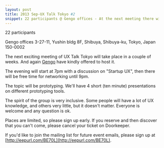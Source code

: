 ```yaml
---
layout: post
title: 2013 Sep-UX Talk Tokyo #2
snippet: 22 participants @ Gengo offices - At the next meeting there will be two talks -  • "Eye tracking testing for mobile -
---
```

22 participants

Gengo offices 3-27-11, Yushin bldg 8F, Shibuya, Shibuya-ku, Tokyo, Japan 150-0002

The next exciting meeting of UX Talk Tokyo will take place in a couple of weeks. And again [Gengo](http://gengo.com) have kindly offered to host it.

The evening will start at 7pm with a discussion on "Startup UX", then there will be free time for networking until 9pm.

The topic will be prototyping. We'll have 4 short (ten minute) presentations on different prototyping tools.

The spirit of the group is very inclusive. Some people will have a lot of UX knowledge, and others very little, but it doesn't matter. Everyone is welcome and any question is ok.

Places are limited, so please sign up early. If you reserve and then discover that you can't come, please cancel your ticket on Doorkeeper.

If you'd like to join the mailing list for future event emails, please sign up at [http://eepurl.com/BE70L](http://eepurl.com/BE70L).

